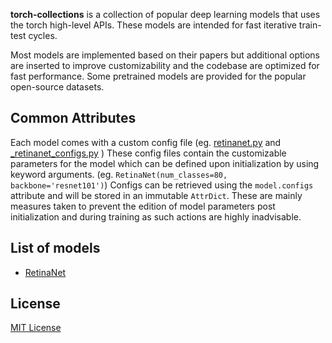 
__torch-collections__ is a collection of popular deep learning models that uses the torch high-level APIs. These models are intended for fast iterative train-test cycles.

Most models are implemented based on their papers but additional options are inserted to improve customizability and the codebase are optimized for fast performance. Some pretrained models are provided for the popular open-source datasets.

## Common Attributes
Each model comes with a custom config file
(eg.
  [retinanet.py](https://github.com/mingruimingrui/torch-collections/blob/master/torch_collections/models/retinanet.py) and
  [\_retinanet_configs.py](https://github.com/mingruimingrui/torch-collections/blob/master/torch_collections/models/_retinanet_configs.py)
)
These config files contain the customizable parameters for the model which can be defined upon initialization by using keyword arguments.
(eg. `RetinaNet(num_classes=80, backbone='resnet101')`)
Configs can be retrieved using the `model.configs` attribute and will be stored in an immutable `AttrDict`. These are mainly measures taken to prevent the edition of model parameters post initialization and during training as such actions are highly inadvisable.

## List of models
- [RetinaNet](https://github.com/mingruimingrui/torch-collections/blob/master/docs/reinanet.md)

## License
[MIT License](https://github.com/mingruimingrui/torch-collections/blob/master/LICENSE)
